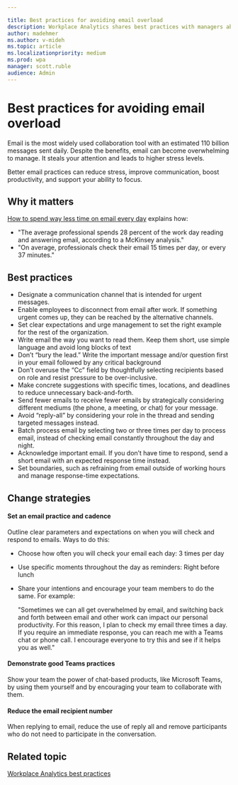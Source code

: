 ```yaml
---

title: Best practices for avoiding email overload
description: Workplace Analytics shares best practices with managers about how to avoid email overload
author: madehmer
ms.author: v-mideh
ms.topic: article
ms.localizationpriority: medium 
ms.prod: wpa
manager: scott.ruble
audience: Admin
---
```


# Best practices for avoiding email overload

Email is the most widely used collaboration tool with an estimated 110 billion messages sent daily. Despite the benefits, email can become overwhelming to manage. It steals your attention and leads to higher stress levels.

Better email practices can reduce stress, improve communication, boost productivity, and support your ability to focus.

## Why it matters

[How to spend way less time on email every day](https://insights.office.com/time-management/how-to-spend-way-less-time-on-email-every-day/) explains how:

* "The average professional spends 28 percent of the work day reading and answering email, according to a McKinsey analysis."
* "On average, professionals check their email 15 times per day, or every 37 minutes."

## Best practices

* Designate a communication channel that is intended for urgent messages.  
* Enable employees to disconnect from email after work. If something urgent comes up, they can be reached by the alternative channels.
* Set clear expectations and urge management to set the right example for the rest of the organization.
* Write email the way you want to read them. Keep them short, use simple language and avoid long blocks of text
* Don’t “bury the lead.” Write the important message and/or question first in your email followed by any critical background
* Don’t overuse the “Cc” field by thoughtfully selecting recipients based on role and resist pressure to be over-inclusive.
* Make concrete suggestions with specific times, locations, and deadlines to reduce unnecessary back-and-forth.
* Send fewer emails to receive fewer emails by strategically considering different mediums (the phone, a meeting, or chat) for your message.
* Avoid “reply-all” by considering your role in the thread and sending targeted messages instead.
* Batch process email by selecting two or three times per day to process email, instead of checking email constantly throughout the day and night.
* Acknowledge important email. If you don’t have time to respond, send a short email with an expected response time instead.
* Set boundaries, such as refraining from email outside of working hours and manage response-time expectations.

## Change strategies

#### Set an email practice and cadence

Outline clear parameters and expectations on when you will check and respond to emails. Ways to do this:  

* Choose how often you will check your email each day: 3 times per day
* Use specific moments throughout the day as reminders: Right before lunch
* Share your intentions and encourage your team members to do the same. For example:

   "Sometimes we can all get overwhelmed by email, and switching back and forth between email and other work can impact our personal productivity. For this reason, I plan to check my email three times a day. If you require an immediate response, you can reach me with a Teams chat or phone call. I encourage everyone to try this and see if it helps you as well."

#### Demonstrate good Teams practices

Show your team the power of chat-based products, like Microsoft Teams, by using them yourself and by encouraging your team to collaborate with them.

#### Reduce the email recipient number

When replying to email, reduce the use of reply all and remove participants who do not need to participate in the conversation.

## Related topic

[Workplace Analytics best practices](gm-best-practices.md)